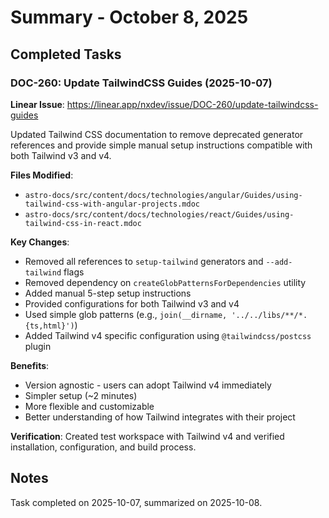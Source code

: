 # Summary - October 8, 2025

## Completed Tasks

### DOC-260: Update TailwindCSS Guides (2025-10-07)

**Linear Issue**: https://linear.app/nxdev/issue/DOC-260/update-tailwindcss-guides

Updated Tailwind CSS documentation to remove deprecated generator references and provide simple manual setup instructions compatible with both Tailwind v3 and v4.

**Files Modified**:
- `astro-docs/src/content/docs/technologies/angular/Guides/using-tailwind-css-with-angular-projects.mdoc`
- `astro-docs/src/content/docs/technologies/react/Guides/using-tailwind-css-in-react.mdoc`

**Key Changes**:
- Removed all references to `setup-tailwind` generators and `--add-tailwind` flags
- Removed dependency on `createGlobPatternsForDependencies` utility
- Added manual 5-step setup instructions
- Provided configurations for both Tailwind v3 and v4
- Used simple glob patterns (e.g., `join(__dirname, '../../libs/**/*.{ts,html}')`)
- Added Tailwind v4 specific configuration using `@tailwindcss/postcss` plugin

**Benefits**:
- Version agnostic - users can adopt Tailwind v4 immediately
- Simpler setup (~2 minutes)
- More flexible and customizable
- Better understanding of how Tailwind integrates with their project

**Verification**: Created test workspace with Tailwind v4 and verified installation, configuration, and build process.

## Notes

Task completed on 2025-10-07, summarized on 2025-10-08.
